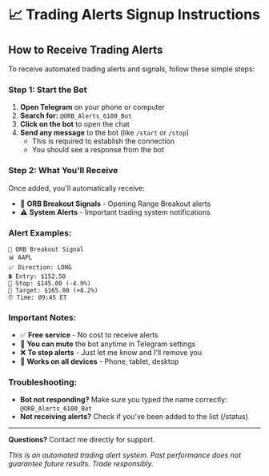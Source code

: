 # 📈 Trading Alerts Signup Instructions

## How to Receive Trading Alerts

To receive automated trading alerts and signals, follow these simple steps:

### Step 1: Start the Bot
1. **Open Telegram** on your phone or computer
2. **Search for:** `@ORB_Alerts_6100_Bot`
3. **Click on the bot** to open the chat
4. **Send any message** to the bot (like `/start` or `/stop`)
   - This is required to establish the connection
   - You should see a response from the bot

### Step 2: What You'll Receive
Once added, you'll automatically receive:
- 🚀 **ORB Breakout Signals** - Opening Range Breakout alerts
- ⚠️ **System Alerts** - Important trading system notifications

### Alert Examples:
```
🚀 ORB Breakout Signal
📊 AAPL
📈 Direction: LONG
💲 Entry: $152.50
🛑 Stop: $145.00 (-4.9%)
🎯 Target: $165.00 (+8.2%)
⏰ Time: 09:45 ET
```

### Important Notes:
- ✅ **Free service** - No cost to receive alerts
- 🔕 **You can mute** the bot anytime in Telegram settings
- ❌ **To stop alerts** - Just let me know and I'll remove you
- 📱 **Works on all devices** - Phone, tablet, desktop

### Troubleshooting:
- **Bot not responding?** Make sure you typed the name correctly: `@ORB_Alerts_6100_Bot`
- **Not receiving alerts?** Check if you've been added to the list (/status)

---

**Questions?** Contact me directly for support.

*This is an automated trading alert system. Past performance does not guarantee future results. Trade responsibly.*